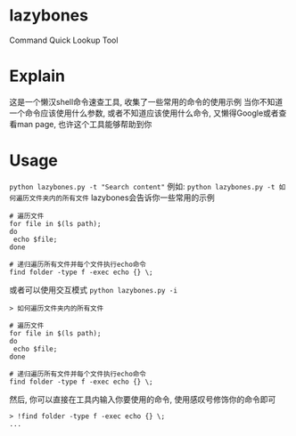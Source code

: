# lazybones
Command Quick Lookup Tool

# Explain
这是一个懒汉shell命令速查工具, 收集了一些常用的命令的使用示例
当你不知道一个命令应该使用什么参数, 或者不知道应该使用什么命令, 又懒得Google或者查看man page, 
也许这个工具能够帮助到你

# Usage
`python lazybones.py -t "Search content"`
例如:
`python lazybones.py -t 如何遍历文件夹内的所有文件`
lazybones会告诉你一些常用的示例
```shell
# 遍历文件
for file in $(ls path);
do
 echo $file;
done

# 递归遍历所有文件并每个文件执行echo命令
find folder -type f -exec echo {} \;
```

或者可以使用交互模式
`python lazybones.py -i`
```shell
> 如何遍历文件夹内的所有文件

# 遍历文件
for file in $(ls path);
do
 echo $file;
done

# 递归遍历所有文件并每个文件执行echo命令
find folder -type f -exec echo {} \;
```
然后, 你可以直接在工具内输入你要使用的命令, 使用感叹号修饰你的命令即可
```shell
> !find folder -type f -exec echo {} \;
...
```

